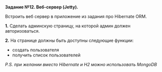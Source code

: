 **Задание №12. Веб-сервер (Jetty).**

Встроить веб сервер в приложение из задания про Hibernate ORM.

**1.** Сделать админскую страницу, на которой админ должен авторизоваться.

**2.** На странице должны быть доступны следующие функции:
- создать пользователя
- получить список пользователей

_P.S. при желании вместо Hibernate и H2 можно использовать MongoDB_